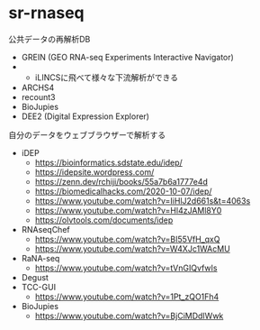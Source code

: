 # sr-rnaseq

公共データの再解析DB
- GREIN (GEO RNA-seq Experiments Interactive Navigator)
- - iLINCSに飛べて様々な下流解析ができる
- ARCHS4
- recount3
- BioJupies
- DEE2 (Digital Expression Explorer)

自分のデータをウェブブラウザーで解析する
- iDEP
  - https://bioinformatics.sdstate.edu/idep/
  - https://idepsite.wordpress.com/
  - https://zenn.dev/rchiji/books/55a7b6a1777e4d
  - https://biomedicalhacks.com/2020-10-07/idep/
  - https://www.youtube.com/watch?v=IiHlJ2d661s&t=4063s
  - https://www.youtube.com/watch?v=Hl4zJAMl8Y0
  - https://olvtools.com/documents/idep
- RNAseqChef
  - https://www.youtube.com/watch?v=BI55VfH_qxQ
  - https://www.youtube.com/watch?v=W4XJc1WAcMU
- RaNA-seq
  - https://www.youtube.com/watch?v=tVnGIQvfwIs
- Degust
- TCC-GUI
  - https://www.youtube.com/watch?v=1Pt_zQO1Fh4
- BioJupies
  - https://www.youtube.com/watch?v=BjCiMDdIWwk
